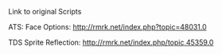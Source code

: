 Link to original Scripts

ATS: Face Options: 
http://rmrk.net/index.php?topic=48031.0

TDS Sprite Reflection: 
http://rmrk.net/index.php/topic,45359.0

